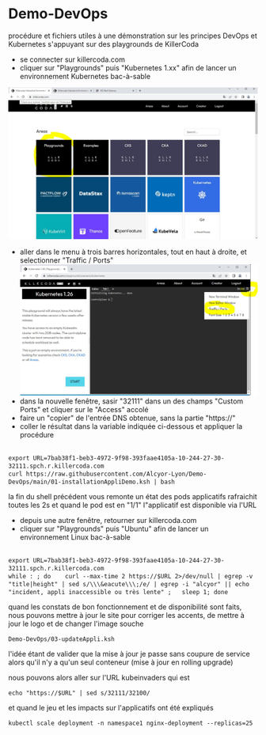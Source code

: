 # Demo-DevOps
procédure et fichiers utiles à une démonstration sur les principes DevOps et Kubernetes
s'appuyant sur des playgrounds de KillerCoda

- se connecter sur killercoda.com
- cliquer sur "Playgrounds" puis "Kubernetes 1.xx" afin de lancer un environnement Kubernetes bac-à-sable
<p><center><img src="images/killerKoda_playground.JPG" width="800"></center></p>

- aller dans le menu à trois barres horizontales, tout en haut à droite, et selectionner "Traffic / Ports"
![menu ports](images/killerKoda_ports.JPG)
- dans la nouvelle fenêtre, sasir "32111" dans un des champs "Custom Ports" et cliquer sur le "Access" accolé
- faire un "copier" de l'entrée DNS obtenue, sans la partie "https://"
- coller le résultat dans la variable indiquée ci-dessous et appliquer la procédure

```

export URL=7bab38f1-beb3-4972-9f98-393faae4105a-10-244-27-30-32111.spch.r.killercoda.com 
curl https://raw.githubusercontent.com/Alcyor-Lyon/Demo-DevOps/main/01-installationAppliDemo.ksh | bash

```

la fin du shell précédent vous remonte un état des pods applicatifs rafraichit toutes les 2s
et quand le pod est en "1/1" l"applicatif est disponible via l'URL

- depuis une autre fenêtre, retourner sur killercoda.com
- cliquer sur "Playgrounds" puis "Ubuntu" afin de lancer un environnement Linux bac-à-sable

```

export URL=7bab38f1-beb3-4972-9f98-393faae4105a-10-244-27-30-32111.spch.r.killercoda.com 
while : ; do    curl --max-time 2 https://$URL 2>/dev/null | egrep -v "title|height" | sed s/\\\&eacute\\\;/e/ | egrep -i "alcyor" || echo "incident, appli inaccessible ou très lente" ;   sleep 1; done

```

quand les constats de bon fonctionnement et de disponibilité sont faits, 
nous pouvons mettre à jour le site pour corriger les accents, de mettre à jour le logo et de changer l'image souche

```
Demo-DevOps/03-updateAppli.ksh

```

l'idée étant de valider que la mise à jour je passe sans coupure de service alors qu'il n'y a qu'un seul conteneur 
(mise à jour en rolling upgrade)

nous pouvons alors aller sur l'URL kubeinvaders qui est
``` 
echo "https://$URL" | sed s/32111/32100/
``` 

et quand le jeu et les impacts sur l'applicatifs ont été expliqués

```
kubectl scale deployment -n namespace1 nginx-deployment --replicas=25
```


